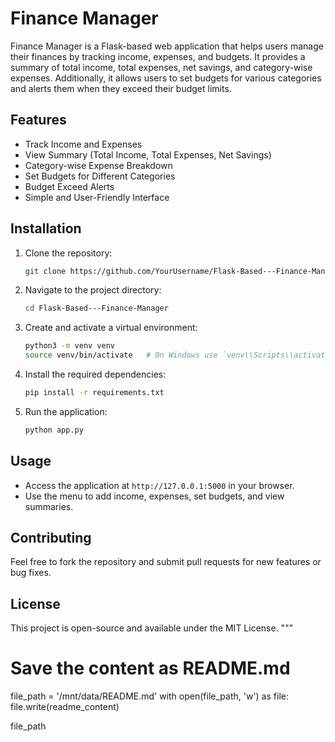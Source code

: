 # Finance Manager

Finance Manager is a Flask-based web application that helps users manage their finances by tracking income, expenses, and budgets. It provides a summary of total income, total expenses, net savings, and category-wise expenses. Additionally, it allows users to set budgets for various categories and alerts them when they exceed their budget limits.

## Features
- Track Income and Expenses
- View Summary (Total Income, Total Expenses, Net Savings)
- Category-wise Expense Breakdown
- Set Budgets for Different Categories
- Budget Exceed Alerts
- Simple and User-Friendly Interface

## Installation
1. Clone the repository:
    ```bash
    git clone https://github.com/YourUsername/Flask-Based---Finance-Manager.git
    ```
2. Navigate to the project directory:
    ```bash
    cd Flask-Based---Finance-Manager
    ```
3. Create and activate a virtual environment:
    ```bash
    python3 -m venv venv
    source venv/bin/activate   # On Windows use `venv\\Scripts\\activate`
    ```
4. Install the required dependencies:
    ```bash
    pip install -r requirements.txt
    ```
5. Run the application:
    ```bash
    python app.py
    ```

## Usage
- Access the application at `http://127.0.0.1:5000` in your browser.
- Use the menu to add income, expenses, set budgets, and view summaries.

## Contributing
Feel free to fork the repository and submit pull requests for new features or bug fixes.

## License
This project is open-source and available under the MIT License.
"""

# Save the content as README.md
file_path = '/mnt/data/README.md'
with open(file_path, 'w') as file:
    file.write(readme_content)

file_path
